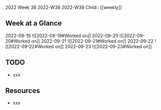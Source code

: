 2022 Week 38
2022-W38 2022-W38
Child:: [[weekly]]

## Week at a Glance

2022-09-19
![[2022-09-19#Worked on]]
2022-09-20
![[2022-09-20#Worked on]]
2022-09-21
![[2022-09-21#Worked on]]
2022-09-22
![[2022-09-22#Worked on]]
2022-09-23
![[2022-09-23#Worked on]]

## TODO

- xxx

## Resources

- xxx


